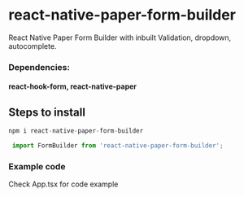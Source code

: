 # react-native-paper-form-builder

React Native Paper Form Builder with inbuilt Validation, dropdown, autocomplete.

### Dependencies: 
#### react-hook-form, react-native-paper

## Steps to install

```javascript
npm i react-native-paper-form-builder
```

```javascript
 import FormBuilder from 'react-native-paper-form-builder';
```

### Example code
Check App.tsx for code example
